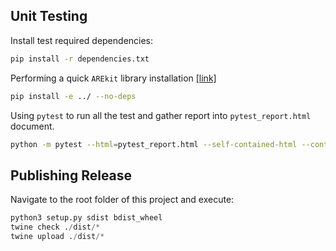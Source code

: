 ## Unit Testing

Install test required dependencies:
```bash
pip install -r dependencies.txt
```

Performing a quick `AREkit` library installation
[[link]](https://stackoverflow.com/questions/19048732/python-setup-py-develop-vs-install)
```bash
pip install -e ../ --no-deps
```

Using `pytest` to run all the test and gather report into `pytest_report.html` document.
```bash
python -m pytest --html=pytest_report.html --self-contained-html --continue-on-collection-errors .
```

## Publishing Release

Navigate to the root folder of this project and execute:
```python
python3 setup.py sdist bdist_wheel
twine check ./dist/*
twine upload ./dist/*
```